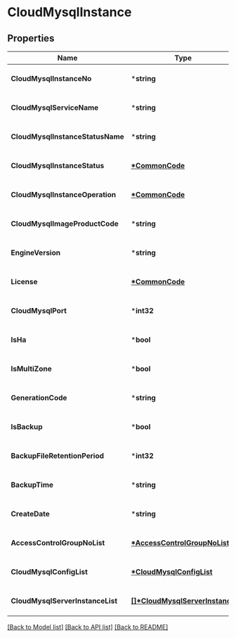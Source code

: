 # CloudMysqlInstance

## Properties
Name | Type | Description | Notes
------------ | ------------- | ------------- | -------------
**CloudMysqlInstanceNo** | ***string** | CloudMysql인스턴스번호 | [optional] [default to null]
**CloudMysqlServiceName** | ***string** | CloudMysql서비스이름 | [optional] [default to null]
**CloudMysqlInstanceStatusName** | ***string** | CloudMysql인스턴스상태이름 | [optional] [default to null]
**CloudMysqlInstanceStatus** | **[*CommonCode](CommonCode.md)** | CloudMysql인스턴스상태 | [optional] [default to null]
**CloudMysqlInstanceOperation** | **[*CommonCode](CommonCode.md)** | CloudMysql인스턴스OP | [optional] [default to null]
**CloudMysqlImageProductCode** | ***string** | CloudMysql이미지상품코드 | [optional] [default to null]
**EngineVersion** | ***string** | CloudMysql엔진버전 | [optional] [default to null]
**License** | **[*CommonCode](CommonCode.md)** | CloudMysql라이선스 | [optional] [default to null]
**CloudMysqlPort** | ***int32** | CloudMysql포트 | [optional] [default to null]
**IsHa** | ***bool** | 고가용성여부 | [optional] [default to null]
**IsMultiZone** | ***bool** | 멀티존여부 | [optional] [default to null]
**GenerationCode** | ***string** | 서버 세대 코드 | [optional] [default to null]
**IsBackup** | ***bool** | 백업여부 | [optional] [default to null]
**BackupFileRetentionPeriod** | ***int32** | 백업파일보관기간 | [optional] [default to null]
**BackupTime** | ***string** | 백업시간 | [optional] [default to null]
**CreateDate** | ***string** | 생성일자 | [optional] [default to null]
**AccessControlGroupNoList** | **[*AccessControlGroupNoList](AccessControlGroupNoList.md)** | ACG번호리스트 | [optional] [default to null]
**CloudMysqlConfigList** | **[*CloudMysqlConfigList](CloudMysqlConfigList.md)** | CloudMysqlConfig리스트 | [optional] [default to null]
**CloudMysqlServerInstanceList** | **[[]\*CloudMysqlServerInstance](CloudMysqlServerInstance.md)** | CloudMysql서버인스턴스리스트 | [optional] [default to null]

[[Back to Model list]](../README.md#documentation-for-models) [[Back to API list]](../README.md#documentation-for-api-endpoints) [[Back to README]](../README.md)


